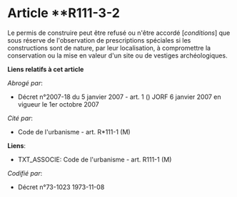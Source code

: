 # Article **R111-3-2

Le permis de construire peut être refusé ou n'être accordé [*conditions*] que sous réserve de l'observation de prescriptions
spéciales si les constructions sont de nature, par leur localisation, à compromettre la conservation ou la mise en valeur
d'un site ou de vestiges archéologiques.

**Liens relatifs à cet article**

_Abrogé par_:

  - Décret n°2007-18 du 5 janvier 2007 - art. 1 () JORF 6 janvier 2007 en vigueur le 1er octobre 2007

_Cité par_:

  - Code de l'urbanisme - art. R*111-1 (M)

**Liens**:

  - TXT_ASSOCIE: Code de l'urbanisme - art. R111-1 (M)

_Codifié par_:

  - Décret n°73-1023 1973-11-08
